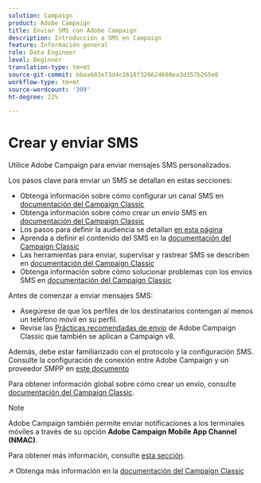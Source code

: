 ```yaml
---
solution: Campaign
product: Adobe Campaign
title: Enviar SMS con Adobe Campaign
description: Introducción a SMS en Campaign
feature: Información general
role: Data Engineer
level: Beginner
translation-type: tm+mt
source-git-commit: bbaa603e73d4c1618f326624600ea3d357b265e6
workflow-type: tm+mt
source-wordcount: '309'
ht-degree: 22%

---
```


# Crear y enviar SMS

Utilice Adobe Campaign para enviar mensajes SMS personalizados.

Los pasos clave para enviar un SMS se detallan en estas secciones:

* Obtenga información sobre cómo configurar un canal SMS en [documentación del Campaign Classic](https://experienceleague.adobe.com/docs/campaign-classic/using/sending-messages/sending-messages-on-mobiles/sms-set-up.html?lang=en#sending-messages)
* Obtenga información sobre cómo crear un envío SMS en [documentación del Campaign Classic](https://experienceleague.adobe.com/docs/campaign-classic/using/sending-messages/sending-messages-on-mobiles/sms-create.html?lang=en#sending-messages)
* Los pasos para definir la audiencia se detallan [en esta página](../start/audiences.md)
* Aprenda a definir el contenido del SMS en la [documentación del Campaign Classic](https://experienceleague.adobe.com/docs/campaign-classic/using/sending-messages/sending-messages-on-mobiles/sms-create.html?lang=en#defining-the-sms-content)
* Las herramientas para enviar, supervisar y rastrear SMS se describen en [documentación del Campaign Classic](https://experienceleague.adobe.com/docs/campaign-classic/using/sending-messages/sending-messages-on-mobiles/sms-send.html?lang=en#sending-messages)
* Obtenga información sobre cómo solucionar problemas con los envíos SMS en [documentación del Campaign Classic](https://experienceleague.adobe.com/docs/campaign-classic/using/sending-messages/sending-messages-on-mobiles/troubleshooting-sms.html?lang=en#sending-messages)

Antes de comenzar a enviar mensajes SMS:

* Asegúrese de que los perfiles de los destinatarios contengan al menos un teléfono móvil en su perfil.
* Revise las [Prácticas recomendadas de envío](https://experienceleague.adobe.com/docs/campaign-classic/using/sending-messages/key-steps-when-creating-a-delivery/delivery-bestpractices/delivery-best-practices.html?lang=en#sending-messages) de Adobe Campaign Classic que también se aplican a Campaign v8.

Además, debe estar familiarizado con el protocolo y la configuración SMS. Consulte la configuración de conexión entre Adobe Campaign y un proveedor SMPP en [este documento](https://experienceleague.adobe.com/docs/campaign-classic/using/sending-messages/sending-messages-on-mobiles/sms-protocol.html?lang=en#sending-messages)

Para obtener información global sobre cómo crear un envío, consulte [documentación del Campaign Classic](https://experienceleague.adobe.com/docs/campaign-classic/using/sending-messages/key-steps-when-creating-a-delivery/steps-about-delivery-creation-steps.html?lang=en#sending-messages).

>[!NOTE]
>
>Adobe Campaign también permite enviar notificaciones a los terminales móviles a través de su opción **Adobe Campaign Mobile App Channel (NMAC)**.
> 
>Para obtener más información, consulte [esta sección](push.md).

:arrow_upper_right: Obtenga más información en la [documentación del Campaign Classic](https://experienceleague.adobe.com/docs/campaign-classic/using/sending-messages/sending-messages-on-mobiles/sms-channel.html)
